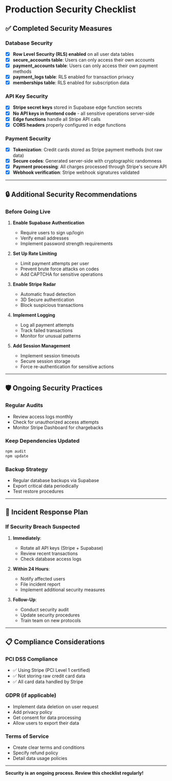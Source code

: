 # Production Security Checklist

## ✅ Completed Security Measures

### Database Security
- [x] **Row Level Security (RLS) enabled** on all user data tables
- [x] **secure_accounts table**: Users can only access their own accounts
- [x] **payment_accounts table**: Users can only access their own payment methods
- [x] **payment_logs table**: RLS enabled for transaction privacy
- [x] **memberships table**: RLS enabled for subscription data

### API Key Security
- [x] **Stripe secret keys** stored in Supabase edge function secrets
- [x] **No API keys in frontend code** - all sensitive operations server-side
- [x] **Edge functions** handle all Stripe API calls
- [x] **CORS headers** properly configured in edge functions

### Payment Security
- [x] **Tokenization**: Credit cards stored as Stripe payment methods (not raw data)
- [x] **Secure codes**: Generated server-side with cryptographic randomness
- [x] **Payment processing**: All charges processed through Stripe's secure API
- [x] **Webhook verification**: Stripe webhook signatures validated

---

## 🔒 Additional Security Recommendations

### Before Going Live

1. **Enable Supabase Authentication**
   - Require users to sign up/login
   - Verify email addresses
   - Implement password strength requirements

2. **Set Up Rate Limiting**
   - Limit payment attempts per user
   - Prevent brute force attacks on codes
   - Add CAPTCHA for sensitive operations

3. **Enable Stripe Radar**
   - Automatic fraud detection
   - 3D Secure authentication
   - Block suspicious transactions

4. **Implement Logging**
   - Log all payment attempts
   - Track failed transactions
   - Monitor for unusual patterns

5. **Add Session Management**
   - Implement session timeouts
   - Secure session storage
   - Force re-authentication for sensitive actions

---

## 🛡️ Ongoing Security Practices

### Regular Audits
- Review access logs monthly
- Check for unauthorized access attempts
- Monitor Stripe Dashboard for chargebacks

### Keep Dependencies Updated
```bash
npm audit
npm update
```

### Backup Strategy
- Regular database backups via Supabase
- Export critical data periodically
- Test restore procedures

---

## 🚨 Incident Response Plan

### If Security Breach Suspected

1. **Immediately**:
   - Rotate all API keys (Stripe + Supabase)
   - Review recent transactions
   - Check database access logs

2. **Within 24 Hours**:
   - Notify affected users
   - File incident report
   - Implement additional security measures

3. **Follow-Up**:
   - Conduct security audit
   - Update security procedures
   - Train team on new protocols

---

## 📋 Compliance Considerations

### PCI DSS Compliance
- ✅ Using Stripe (PCI Level 1 certified)
- ✅ Not storing raw credit card data
- ✅ All card data handled by Stripe

### GDPR (if applicable)
- Implement data deletion on user request
- Add privacy policy
- Get consent for data processing
- Allow users to export their data

### Terms of Service
- Create clear terms and conditions
- Specify refund policy
- Detail data usage policies

---

**Security is an ongoing process. Review this checklist regularly!**
